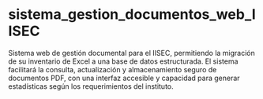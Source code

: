 # sistema_gestion_documentos_web_IISEC
Sistema web de gestión documental para el IISEC, permitiendo la migración de su inventario de Excel a una base de datos estructurada. El sistema facilitará la consulta, actualización y almacenamiento seguro de documentos PDF, con una interfaz accesible y capacidad para generar estadísticas según los requerimientos del instituto.

